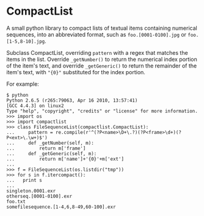 CompactList
===========

A small python library to compact lists of textual items containing numerical
sequences, into an abbreviated format, such as `foo.[0001-0100].jpg` or
`foo.[1-5,8-10].jpg`.

Subclass CompactList, overriding `pattern` with a regex that matches the
items in the list.  Override `_getNumber()` to return the numerical index
portion of the item's text, and override `_getGeneric()` to return the remainder
of the item's text, with `"{0}"` substituted for the index portion.

For example:

    $ python
    Python 2.6.5 (r265:79063, Apr 16 2010, 13:57:41)
    [GCC 4.4.3] on linux2
    Type "help", "copyright", "credits" or "license" for more information.
    >>> import os
    >>> import compactlist
    >>> class FileSequenceList(compactlist.CompactList):
    ...     pattern = re.compile(r'^(?P<name>\D+\.?)(?P<frame>\d+)(?P<ext>\.\w+)$')
    ...     def _getNumber(self, m):
    ...         return m['frame']
    ...     def _getGeneric(self, m):
    ...         return m['name']+'{0}'+m['ext']
    ...
    >>> f = FileSequenceList(os.listdir("tmp"))
    >>> for s in f.itercompact():
    ...   print s
    ...
    singleton.0001.exr
    otherseq.[0001-0100].exr
    foo.txt
    somefilesequence.[1-4,6,8-49,60-100].exr
